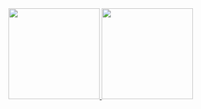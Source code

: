<div>
  <a href="https://github.com/Lord-Ishter/Lord-Ishter">
  <img height="180em" src="https://github-readme-stats.vercel.app/api?username=Lord-Ishter&show_icons=true&theme=dark&include_all_commits=true&count_private=true"/>
  <img height="180em" src="https://github-readme-stats.vercel.app/api/top-langs/?username=Lord-Ishter&layout=compact&langs_count=16&theme=dark"/>
</div>
